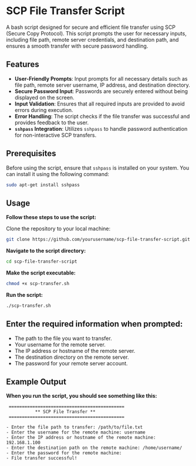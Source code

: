 # SCP File Transfer Script

A bash script designed for secure and efficient file transfer using SCP (Secure Copy Protocol). This script prompts the user for necessary inputs, including file path, remote server credentials, and destination path, and ensures a smooth transfer with secure password handling.

## Features

- **User-Friendly Prompts**: Input prompts for all necessary details such as file path, remote server username, IP address, and destination directory.
- **Secure Password Input**: Passwords are securely entered without being displayed on the screen.
- **Input Validation**: Ensures that all required inputs are provided to avoid errors during execution.
- **Error Handling**: The script checks if the file transfer was successful and provides feedback to the user.
- **`sshpass` Integration**: Utilizes `sshpass` to handle password authentication for non-interactive SCP transfers.

## Prerequisites

Before using the script, ensure that `sshpass` is installed on your system. You can install it using the following command:

```bash
sudo apt-get install sshpass
```

## Usage
**Follow these steps to use the script:**

Clone the repository to your local machine:
```bash
git clone https://github.com/yourusername/scp-file-transfer-script.git
```
**Navigate to the script directory:**
```bash
cd scp-file-transfer-script
```
**Make the script executable:**
```bash
chmod +x scp-transfer.sh
```
**Run the script:**

```bash
./scp-transfer.sh
```
## Enter the required information when prompted:

- The path to the file you want to transfer.
- Your username for the remote server.
- The IP address or hostname of the remote server.
- The destination directory on the remote server.
- The password for your remote server account.

## Example Output

**When you run the script, you should see something like this:**
```
 ============================================ 
           ** SCP File Transfer **
 ============================================  
 
- Enter the file path to transfer: /path/to/file.txt
- Enter the username for the remote machine: username
- Enter the IP address or hostname of the remote machine: 192.168.1.100
- Enter the destination path on the remote machine: /home/username/
- Enter the password for the remote machine:
- File transfer successful!
```
